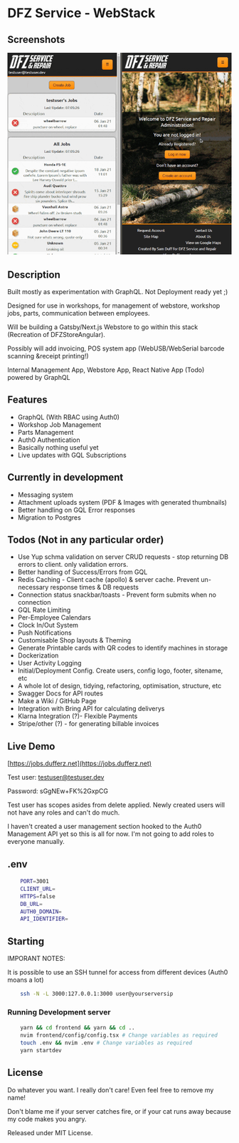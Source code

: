 # DFZ Service - WebStack

## Screenshots

![Screenshot](screenshot_animated.gif?raw=true "Desktop Screenshots")

## Description

Built mostly as experimentation with GraphQL. Not Deployment ready yet ;)

Designed for use in workshops, for management of webstore, workshop jobs, parts, communication between employees.

Will be building a Gatsby/Next.js Webstore to go within this stack (Recreation of DFZStoreAngular).

Possibly will add invoicing, POS system app (WebUSB/WebSerial barcode scanning &receipt printing!)

Internal Management App, Webstore App, React Native App (Todo) powered by GraphQL

## Features

- GraphQL (With RBAC using Auth0)
- Workshop Job Management
- Parts Management
- Auth0 Authentication
- Basically nothing useful yet
- Live updates with GQL Subscriptions

## Currently in development

- Messaging system
- Attachment uploads system (PDF & Images with generated thumbnails)
- Better handling on GQL Error responses
- Migration to Postgres

## Todos (Not in any particular order)

- Use Yup schma validation on server CRUD requests - stop returning DB errors to client. only validation errors.
- Better handling of Success/Errors from GQL
- Redis Caching - Client cache (apollo) & server cache. Prevent un-necessary response times & DB requests
- Connection status snackbar/toasts - Prevent form submits when no connection
- GQL Rate Limiting
- Per-Employee Calendars
- Clock In/Out System
- Push Notifications
- Customisable Shop layouts & Theming
- Generate Printable cards with QR codes to identify machines in storage
- Dockerization
- User Activity Logging
- Initial/Deployment Config. Create users, config logo, footer, sitename, etc
- A whole lot of design, tidying, refactoring, optimisation, structure, etc
- Swagger Docs for API routes
- Make a Wiki / GitHub Page
- Integration with Bring API for calculating deliverys
- Klarna Integration (?)- Flexible Payments
- Stripe/other (?) - for generating billable invoices

## Live Demo

[https://jobs.dufferz.net](https://jobs.dufferz.net)

Test user: testuser@testuser.dev

Password: sGgNEw+FK%2GxpCG

Test user has scopes asides from delete applied. Newly created users will not have any roles and can't do much.

I haven't created a user management section hooked to the Auth0 Management API yet so this is all for now. I'm not going to add roles to everyone manually.

## .env

```bash
    PORT=3001
    CLIENT_URL=
    HTTPS=false
    DB_URL=
    AUTH0_DOMAIN=
    API_IDENTIFIER=
```

## Starting

IMPORANT NOTES:

It is possible to use an SSH tunnel for access from different devices (Auth0 moans a lot)

```bash
    ssh -N -L 3000:127.0.0.1:3000 user@yourserversip
```

### Running Development server

```bash
    yarn && cd frontend && yarn && cd ..
    nvim frontend/config/config.tsx # Change variables as required
    touch .env && nvim .env # Change variables as required
    yarn startdev
```

## License

Do whatever you want. I really don't care! Even feel free to remove my name!

Don't blame me if your server catches fire, or if your cat runs away because my code makes you angry.

Released under MIT License.

